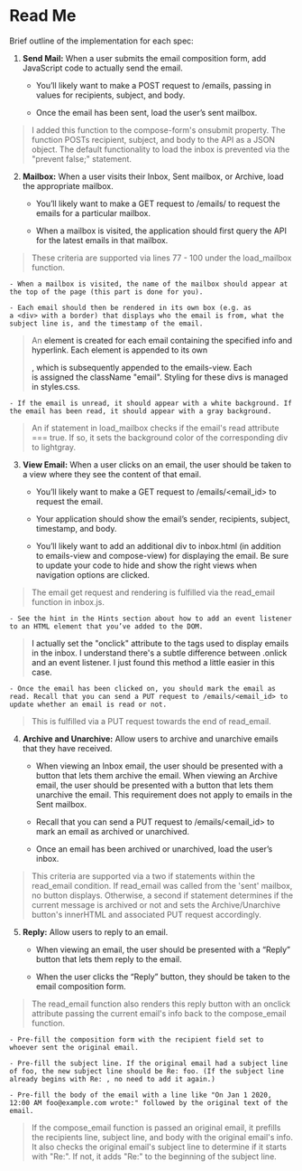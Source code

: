 # Read Me

Brief outline of the implementation for each spec:

1. **Send Mail:** When a user submits the email composition form, add JavaScript code to actually send the email.

    - You’ll likely want to make a POST request to /emails, passing in values for recipients, subject, and body.

    - Once the email has been sent, load the user’s sent mailbox.

> I added this function to the compose-form's onsubmit property.  The function POSTs recipient, subject, and body to the API as a JSON object.  The default functionality to load the inbox is prevented via the "prevent false;" statement.


2. **Mailbox:** When a user visits their Inbox, Sent mailbox, or Archive, load the appropriate mailbox.

    - You’ll likely want to make a GET request to /emails/<mailbox> to request the emails for a particular mailbox.

    - When a mailbox is visited, the application should first query the API for the latest emails in that mailbox.
  
> These criteria are supported via lines 77 - 100 under the load_mailbox function.

    - When a mailbox is visited, the name of the mailbox should appear at the top of the page (this part is done for you).

    - Each email should then be rendered in its own box (e.g. as a <div> with a border) that displays who the email is from, what the subject line is, and the timestamp of the email.

> An <a> element is created for each email containing the specified info and hyperlink.  Each <a> element is appended to its own <div>, which is subsequently appended to the emails-view.
Each <div> is assigned the className "email".  Styling for these divs is managed in styles.css.

    - If the email is unread, it should appear with a white background. If the email has been read, it should appear with a gray background.
> An if statement in load_mailbox checks if the email's read attribute === true.  If so, it sets the background color of the corresponding div to lightgray.

3. **View Email:** When a user clicks on an email, the user should be taken to a view where they see the content of that email.

    - You’ll likely want to make a GET request to /emails/<email_id> to request the email.

    - Your application should show the email’s sender, recipients, subject, timestamp, and body.

    - You’ll likely want to add an additional div to inbox.html (in addition to emails-view and compose-view) for displaying the email. Be sure to update your code to hide and show the right views when navigation options are clicked.
> The email get request and rendering is fulfilled via the read_email function in inbox.js.

    - See the hint in the Hints section about how to add an event listener to an HTML element that you’ve added to the DOM.
> I actually set the "onclick" attribute to the <a> tags used to display emails in the inbox.  I understand there's a subtle difference between .onlick and an event listener.  I just found this method a little easier in this case.

    - Once the email has been clicked on, you should mark the email as read. Recall that you can send a PUT request to /emails/<email_id> to update whether an email is read or not.
> This is fulfilled via a PUT request towards the end of read_email.

4. **Archive and Unarchive:** Allow users to archive and unarchive emails that they have received.

    - When viewing an Inbox email, the user should be presented with a button that lets them archive the email. When viewing an Archive email, the user should be presented with a button that lets them unarchive the email. This requirement does not apply to emails in the Sent mailbox.
    
    - Recall that you can send a PUT request to /emails/<email_id> to mark an email as archived or unarchived.
    
    - Once an email has been archived or unarchived, load the user’s inbox.
> This criteria are supported via a two if statements within the read_email condition.  If read_email was called from the 'sent' mailbox, no button displays.  Otherwise, a second if statement determines if the current message is archived or not and sets the Archive/Unarchive button's innerHTML and associated PUT request accordingly.

5. **Reply:** Allow users to reply to an email.

    - When viewing an email, the user should be presented with a “Reply” button that lets them reply to the email.

    - When the user clicks the “Reply” button, they should be taken to the email composition form.
> The read_email function also renders this reply button with an onclick attribute passing the current email's info back to the compose_email function.

    - Pre-fill the composition form with the recipient field set to whoever sent the original email.

    - Pre-fill the subject line. If the original email had a subject line of foo, the new subject line should be Re: foo. (If the subject line already begins with Re: , no need to add it again.)

    - Pre-fill the body of the email with a line like "On Jan 1 2020, 12:00 AM foo@example.com wrote:" followed by the original text of the email.
> If the compose_email function is passed an original email, it prefills the recipients line, subject line, and body with the original email's info.  It also checks the original email's subject line to determine if it starts with "Re:".  If not, it adds "Re:" to the beginning of the subject line.